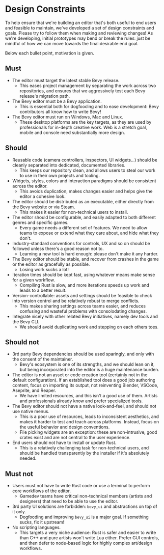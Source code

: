 # Design Constraints

To help ensure that we're building an editor that's both useful to end users and feasible to maintain,
we've developed a set of design constraints and goals. Please try to follow them when making and reviewing changes!
As we're developing, initial prototypes may bend or break the rules: just be mindful of how we can move towards the final desirable end goal.

Below each bullet point, motivation is given.

## Must

- The editor must target the latest stable Bevy release.
  - This eases project management by separating the work across two repositories, and ensures that we aggressively test each Bevy release's migration path.
- The Bevy editor must be a Bevy application.
  - This is essential both for dogfooding and to ease development: Bevy contributors all know how to write Bevy!
- The Bevy editor must run on Windows, Mac and Linux.
  - These desktop platforms are the key targets, as they are used by professionals for in-depth creative work. Web is a stretch goal, mobile and console need substantially more design.

## Should

- Reusable code (camera controllers, inspectors, UI widgets...) should be cleanly separated into dedicated, documented libraries.
  - This keeps our repository clean, and allows users to steal our work to use in their own projects and tooling.
- Widgets, styles, colors and interaction paradigms should be consistent across the editor.
  - This avoids duplication, makes changes easier and helps give the editor a cohesive look.
- The editor should be distributed as an executable, either directly from the Bevy website or via Steam.
  - This makes it easier for non-technical users to install.
- The editor should be configurable, and easily adapted to both different genres and specific games.
  - Every game needs a different set of features. We need to allow teams to expose or extend what they care about, and hide what they don't.
- Industry-standard conventions for controls, UX and so on should be followed unless there's a good reason not to.
  - Learning a new tool is hard enough: please don't make it any harder.
- The Bevy editor should be stable, and recover from crashes in the game or the editor as gracefully as possible.
  - Losing work sucks a lot!
- Iteration times should be kept fast, using whatever means make sense for a given workflow.
  - Compiling Rust is slow, and more iterations speeds up work and leads to a better result.
- Version-controllable: assets and settings should be feasible to check into version control and be relatively robust to merge conflicts.
  - This makes sharing settings across teams easier, and reduces confusing and wasteful problems with consolodating changes.
- Integrate nicely with other related Bevy initiatives, namely dev tools and the Bevy CLI.
  - We should avoid duplicating work and stepping on each others toes.

## Should not

- 3rd party Bevy dependencies should be used sparingly, and only with the consent of the maintainer.
  - Bevy's ecosystem is one of its strengths, and we should lean on it, but being incorporated into the editor is a huge maintenance burden.
- The editor is not an asset or code creation tool (certainly not in the default configuration). If an established tool does a good job authoring content, focus on importing its output, not reinventing Blender, VSCode, Aseprite, and Reaper.
  - We have limited resources, and this isn't a good use of them. Artists and professionals already know and prefer specialized tools.
- The Bevy editor should not have a native look-and-feel, and should not use native menus.
  - This is a poor use of resources, leads to inconsistent aesthetics, and makes it harder to test and teach across platforms. Instead, focus on the useful behavior and design conventions.
  - File picking widgets are an exception: these are non-intrusive, good crates exist and are not central to the user experience.
- End users should not have to install or update Rust.
  - This is a relatively challenging task for non-technical users, and should be handled transparently by the installer if it's absolutely needed.

## Must not

- Users must not have to write Rust code or use a terminal to perform core workflows of the editor.
  - Gamedev teams have critical non-technical members (artists and designers) that need to be able to use the editor.
- 3rd party UI solutions are forbidden: `bevy_ui` and abstractions on top of it only.
  - Dogfooding and improving `bevy_ui` is a major goal. If something sucks, fix it upstream!
- No scripting languages.
  - This targets a very niche audience: Rust is safer and easier to write than C++ and pure artists won't write Lua either. Prefer GUI controls, and then defer to node-based logic for highly complex art/design workflows.
